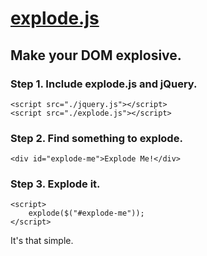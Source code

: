 # [explode.js](http://larrywu.com/explode.js)

## Make your DOM explosive.

### Step 1. Include explode.js and jQuery.

    <script src="./jquery.js"></script>
    <script src="./explode.js"></script>
    
### Step 2. Find something to explode.

    <div id="explode-me">Explode Me!</div>

### Step 3. Explode it.

    <script>
        explode($("#explode-me"));
    </script>
    
It's that simple.
